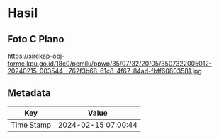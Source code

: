# Hasil

## Foto C Plano

https://sirekap-obj-formc.kpu.go.id/18c0/pemilu/ppwp/35/07/32/20/05/3507322005012-20240215-003544--762f3b68-61c8-4f67-84ad-fbff60803581.jpg


## Metadata

| Key        | Value               |
| ---------- | ------------------- |
| Time Stamp | 2024-02-15 07:00:44 |



